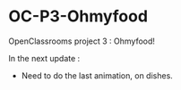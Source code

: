 # OC-P3-Ohmyfood

OpenClassrooms project 3 : Ohmyfood!

In the next update :

-   Need to do the last animation, on dishes.
